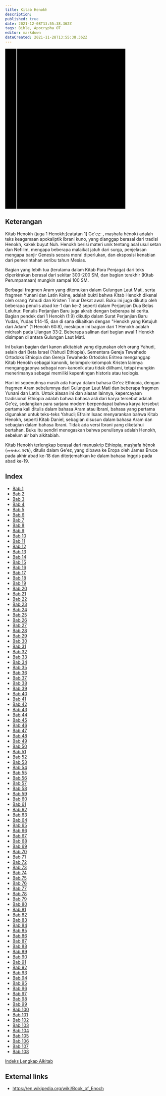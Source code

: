 ```yaml
---
title: Kitab Henokh
description: 
published: true
date: 2021-12-08T13:55:38.362Z
tags: Bible, Apocrypha OT
editor: markdown
dateCreated: 2021-11-28T13:55:38.362Z
---
```


<div class="urantiapedia-book-front urantiapedia-book-bible">
<svg xmlns="http://www.w3.org/2000/svg"
	width="102.6mm" height="136.8mm"
	viewBox="0 0 102.6 136.8" version="1.1">
	<g transform="translate(-7,-5)">
		<rect width="9.6" height="136.8" x="7" y="5" />
		<rect width="96.9" height="136.8" x="17" y="5" />
		<text style="font-size:4px" x="61" y="22">TULISAN YG DIRAGUKAN PENGARANGNYA</text>
		<text style="font-size:4px" x="61" y="125"></text>
		<text style="font-size:9px" x="61" y="60">Kitab Henokh</text>
	</g>
</svg>
</div>

## Keterangan


Kitab Henokh (juga 1 Henokh;[catatan 1] Ge'ez: , maṣḥafa hēnok) adalah teks keagamaan apokaliptik Ibrani kuno, yang dianggap berasal dari tradisi Henokh, kakek buyut Nuh. Henokh berisi materi unik tentang asal usul setan dan Nefilim, mengapa beberapa malaikat jatuh dari surga, penjelasan mengapa banjir Genesis secara moral diperlukan, dan eksposisi kenabian dari pemerintahan seribu tahun Mesias.

Bagian yang lebih tua (terutama dalam Kitab Para Penjaga) dari teks diperkirakan berasal dari sekitar 300-200 SM, dan bagian terakhir (Kitab Perumpamaan) mungkin sampai 100 SM.

Berbagai fragmen Aram yang ditemukan dalam Gulungan Laut Mati, serta fragmen Yunani dan Latin Koine, adalah bukti bahwa Kitab Henokh dikenal oleh orang Yahudi dan Kristen Timur Dekat awal. Buku ini juga dikutip oleh beberapa penulis abad ke-1 dan ke-2 seperti dalam Perjanjian Dua Belas Leluhur. Penulis Perjanjian Baru juga akrab dengan beberapa isi cerita. Bagian pendek dari 1 Henokh (1:9) dikutip dalam Surat Perjanjian Baru Yudas, Yudas 1:14-15, dan di sana dikaitkan dengan "Henokh yang Ketujuh dari Adam" (1 Henokh 60:8), meskipun ini bagian dari 1 Henokh adalah midrash pada Ulangan 33:2. Beberapa salinan dari bagian awal 1 Henokh disimpan di antara Gulungan Laut Mati.

Ini bukan bagian dari kanon alkitabiah yang digunakan oleh orang Yahudi, selain dari Beta Israel (Yahudi Ethiopia). Sementara Gereja Tewahedo Ortodoks Ethiopia dan Gereja Tewahedo Ortodoks Eritrea menganggap Kitab Henokh sebagai kanonik, kelompok-kelompok Kristen lainnya menganggapnya sebagai non-kanonik atau tidak diilhami, tetapi mungkin menerimanya sebagai memiliki kepentingan historis atau teologis.

Hari ini sepenuhnya masih ada hanya dalam bahasa Ge'ez Ethiopia, dengan fragmen Aram sebelumnya dari Gulungan Laut Mati dan beberapa fragmen Yunani dan Latin. Untuk alasan ini dan alasan lainnya, kepercayaan tradisional Ethiopia adalah bahwa bahasa asli dari karya tersebut adalah Ge'ez, sedangkan para sarjana modern berpendapat bahwa karya tersebut pertama kali ditulis dalam bahasa Aram atau Ibrani, bahasa yang pertama digunakan untuk teks-teks Yahudi; Efraim Isaac menyarankan bahwa Kitab Henokh, seperti Kitab Daniel, sebagian disusun dalam bahasa Aram dan sebagian dalam bahasa Ibrani. Tidak ada versi Ibrani yang diketahui bertahan. Buku itu sendiri menegaskan bahwa penulisnya adalah Henokh, sebelum air bah alkitabiah.

Kitab Henokh terlengkap berasal dari manuskrip Ethiopia, maṣḥafa hēnok (መጽሐፈ ሄኖክ), ditulis dalam Ge'ez, yang dibawa ke Eropa oleh James Bruce pada akhir abad ke-18 dan diterjemahkan ke dalam bahasa Inggris pada abad ke-19. 

## Index

- [Bab 1](/id/Bible/Book_of_Enoch/1)
- [Bab 2](/id/Bible/Book_of_Enoch/2)
- [Bab 3](/id/Bible/Book_of_Enoch/3)
- [Bab 4](/id/Bible/Book_of_Enoch/4)
- [Bab 5](/id/Bible/Book_of_Enoch/5)
- [Bab 6](/id/Bible/Book_of_Enoch/6)
- [Bab 7](/id/Bible/Book_of_Enoch/7)
- [Bab 8](/id/Bible/Book_of_Enoch/8)
- [Bab 9](/id/Bible/Book_of_Enoch/9)
- [Bab 10](/id/Bible/Book_of_Enoch/10)
- [Bab 11](/id/Bible/Book_of_Enoch/11)
- [Bab 12](/id/Bible/Book_of_Enoch/12)
- [Bab 13](/id/Bible/Book_of_Enoch/13)
- [Bab 14](/id/Bible/Book_of_Enoch/14)
- [Bab 15](/id/Bible/Book_of_Enoch/15)
- [Bab 16](/id/Bible/Book_of_Enoch/16)
- [Bab 17](/id/Bible/Book_of_Enoch/17)
- [Bab 18](/id/Bible/Book_of_Enoch/18)
- [Bab 19](/id/Bible/Book_of_Enoch/19)
- [Bab 20](/id/Bible/Book_of_Enoch/20)
- [Bab 21](/id/Bible/Book_of_Enoch/21)
- [Bab 22](/id/Bible/Book_of_Enoch/22)
- [Bab 23](/id/Bible/Book_of_Enoch/23)
- [Bab 24](/id/Bible/Book_of_Enoch/24)
- [Bab 25](/id/Bible/Book_of_Enoch/25)
- [Bab 26](/id/Bible/Book_of_Enoch/26)
- [Bab 27](/id/Bible/Book_of_Enoch/27)
- [Bab 28](/id/Bible/Book_of_Enoch/28)
- [Bab 29](/id/Bible/Book_of_Enoch/29)
- [Bab 30](/id/Bible/Book_of_Enoch/30)
- [Bab 31](/id/Bible/Book_of_Enoch/31)
- [Bab 32](/id/Bible/Book_of_Enoch/32)
- [Bab 33](/id/Bible/Book_of_Enoch/33)
- [Bab 34](/id/Bible/Book_of_Enoch/34)
- [Bab 35](/id/Bible/Book_of_Enoch/35)
- [Bab 36](/id/Bible/Book_of_Enoch/36)
- [Bab 37](/id/Bible/Book_of_Enoch/37)
- [Bab 38](/id/Bible/Book_of_Enoch/38)
- [Bab 39](/id/Bible/Book_of_Enoch/39)
- [Bab 40](/id/Bible/Book_of_Enoch/40)
- [Bab 41](/id/Bible/Book_of_Enoch/41)
- [Bab 42](/id/Bible/Book_of_Enoch/42)
- [Bab 43](/id/Bible/Book_of_Enoch/43)
- [Bab 44](/id/Bible/Book_of_Enoch/44)
- [Bab 45](/id/Bible/Book_of_Enoch/45)
- [Bab 46](/id/Bible/Book_of_Enoch/46)
- [Bab 47](/id/Bible/Book_of_Enoch/47)
- [Bab 48](/id/Bible/Book_of_Enoch/48)
- [Bab 49](/id/Bible/Book_of_Enoch/49)
- [Bab 50](/id/Bible/Book_of_Enoch/50)
- [Bab 51](/id/Bible/Book_of_Enoch/51)
- [Bab 52](/id/Bible/Book_of_Enoch/52)
- [Bab 53](/id/Bible/Book_of_Enoch/53)
- [Bab 54](/id/Bible/Book_of_Enoch/54)
- [Bab 55](/id/Bible/Book_of_Enoch/55)
- [Bab 56](/id/Bible/Book_of_Enoch/56)
- [Bab 57](/id/Bible/Book_of_Enoch/57)
- [Bab 58](/id/Bible/Book_of_Enoch/58)
- [Bab 59](/id/Bible/Book_of_Enoch/59)
- [Bab 60](/id/Bible/Book_of_Enoch/60)
- [Bab 61](/id/Bible/Book_of_Enoch/61)
- [Bab 62](/id/Bible/Book_of_Enoch/62)
- [Bab 63](/id/Bible/Book_of_Enoch/63)
- [Bab 64](/id/Bible/Book_of_Enoch/64)
- [Bab 65](/id/Bible/Book_of_Enoch/65)
- [Bab 66](/id/Bible/Book_of_Enoch/66)
- [Bab 67](/id/Bible/Book_of_Enoch/67)
- [Bab 68](/id/Bible/Book_of_Enoch/68)
- [Bab 69](/id/Bible/Book_of_Enoch/69)
- [Bab 70](/id/Bible/Book_of_Enoch/70)
- [Bab 71](/id/Bible/Book_of_Enoch/71)
- [Bab 72](/id/Bible/Book_of_Enoch/72)
- [Bab 73](/id/Bible/Book_of_Enoch/73)
- [Bab 74](/id/Bible/Book_of_Enoch/74)
- [Bab 75](/id/Bible/Book_of_Enoch/75)
- [Bab 76](/id/Bible/Book_of_Enoch/76)
- [Bab 77](/id/Bible/Book_of_Enoch/77)
- [Bab 78](/id/Bible/Book_of_Enoch/78)
- [Bab 79](/id/Bible/Book_of_Enoch/79)
- [Bab 80](/id/Bible/Book_of_Enoch/80)
- [Bab 81](/id/Bible/Book_of_Enoch/81)
- [Bab 82](/id/Bible/Book_of_Enoch/82)
- [Bab 83](/id/Bible/Book_of_Enoch/83)
- [Bab 84](/id/Bible/Book_of_Enoch/84)
- [Bab 85](/id/Bible/Book_of_Enoch/85)
- [Bab 86](/id/Bible/Book_of_Enoch/86)
- [Bab 87](/id/Bible/Book_of_Enoch/87)
- [Bab 88](/id/Bible/Book_of_Enoch/88)
- [Bab 89](/id/Bible/Book_of_Enoch/89)
- [Bab 90](/id/Bible/Book_of_Enoch/90)
- [Bab 91](/id/Bible/Book_of_Enoch/91)
- [Bab 92](/id/Bible/Book_of_Enoch/92)
- [Bab 93](/id/Bible/Book_of_Enoch/93)
- [Bab 94](/id/Bible/Book_of_Enoch/94)
- [Bab 95](/id/Bible/Book_of_Enoch/95)
- [Bab 96](/id/Bible/Book_of_Enoch/96)
- [Bab 97](/id/Bible/Book_of_Enoch/97)
- [Bab 98](/id/Bible/Book_of_Enoch/98)
- [Bab 99](/id/Bible/Book_of_Enoch/99)
- [Bab 100](/id/Bible/Book_of_Enoch/100)
- [Bab 101](/id/Bible/Book_of_Enoch/101)
- [Bab 102](/id/Bible/Book_of_Enoch/102)
- [Bab 103](/id/Bible/Book_of_Enoch/103)
- [Bab 104](/id/Bible/Book_of_Enoch/104)
- [Bab 105](/id/Bible/Book_of_Enoch/105)
- [Bab 106](/id/Bible/Book_of_Enoch/106)
- [Bab 107](/id/Bible/Book_of_Enoch/107)
- [Bab 108](/id/Bible/Book_of_Enoch/108)


[Indeks Lengkap Alkitab](/id/index/bible)


## External links

- https://en.wikipedia.org/wiki/Book_of_Enoch